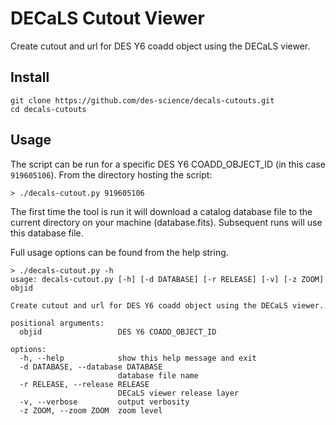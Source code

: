 # DECaLS Cutout Viewer
Create cutout and url for DES Y6 coadd object using the DECaLS viewer.

## Install
```
git clone https://github.com/des-science/decals-cutouts.git
cd decals-cutouts
```

## Usage

The script can be run for a specific DES Y6 COADD_OBJECT_ID (in this case `919605106`). From the directory hosting the script:

```
> ./decals-cutout.py 919605106
```

The first time the tool is run it will download a catalog database file to the current directory on your machine (database.fits). Subsequent runs will use this database file.

Full usage options can be found from the help string.
```
> ./decals-cutout.py -h
usage: decals-cutout.py [-h] [-d DATABASE] [-r RELEASE] [-v] [-z ZOOM] objid

Create cutout and url for DES Y6 coadd object using the DECaLS viewer.

positional arguments:
  objid                 DES Y6 COADD_OBJECT_ID

options:
  -h, --help            show this help message and exit
  -d DATABASE, --database DATABASE
                        database file name
  -r RELEASE, --release RELEASE
                        DECaLS viewer release layer
  -v, --verbose         output verbosity
  -z ZOOM, --zoom ZOOM  zoom level
```
